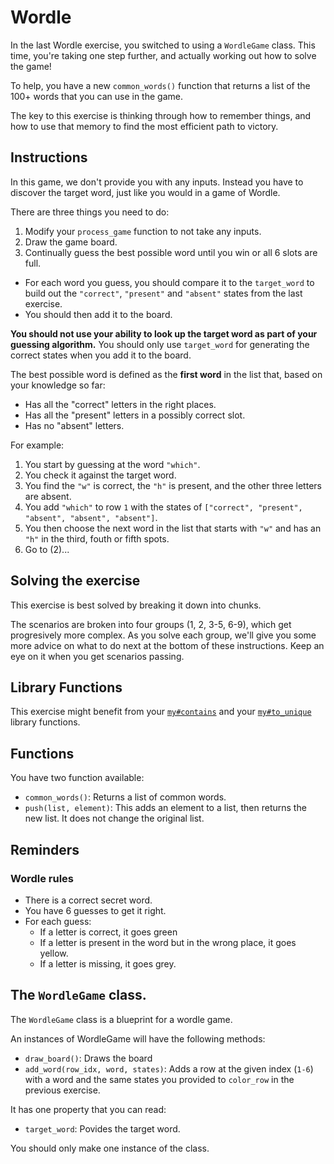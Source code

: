 # Wordle

In the last Wordle exercise, you switched to using a `WordleGame` class.
This time, you're taking one step further, and actually working out how to solve the game!

To help, you have a new `common_words()` function that returns a list of the 100+ words that you can use in the game.

The key to this exercise is thinking through how to remember things, and how to use that memory to find the most efficient path to victory.

## Instructions

In this game, we don't provide you with any inputs.
Instead you have to discover the target word, just like you would in a game of Wordle.

There are three things you need to do:

1. Modify your `process_game` function to not take any inputs.
2. Draw the game board.
3. Continually guess the best possible word until you win or all 6 slots are full.

- For each word you guess, you should compare it to the `target_word` to build out the `"correct"`, `"present"` and `"absent"` states from the last exercise.
- You should then add it to the board.

**You should not use your ability to look up the target word as part of your guessing algorithm.** You should only use `target_word` for generating the correct states when you add it to the board.

The best possible word is defined as the **first word** in the list that, based on your knowledge so far:

- Has all the "correct" letters in the right places.
- Has all the "present" letters in a possibly correct slot.
- Has no "absent" letters.

For example:

1. You start by guessing at the word `"which"`.
2. You check it against the target word.
3. You find the `"w"` is correct, the `"h"` is present, and the other three letters are absent.
4. You add `"which"` to row `1` with the states of `["correct", "present", "absent", "absent", "absent"]`.
5. You then choose the next word in the list that starts with `"w"` and has an `"h"` in the third, fouth or fifth spots.
6. Go to (2)...

## Solving the exercise

This exercise is best solved by breaking it down into chunks.

The scenarios are broken into four groups (1, 2, 3-5, 6-9), which get progresively more complex. As you solve each group, we'll give you some more advice on what to do next at the bottom of these instructions. Keep an eye on it when you get scenarios passing.

## Library Functions

This exercise might benefit from your [`my#contains`](/bootcamp/custom_functions/contains) and your [`my#to_unique`](/bootcamp/custom_functions/to_unique) library functions.

## Functions

You have two function available:

- `common_words()`: Returns a list of common words.
- `push(list, element)`: This adds an element to a list, then returns the new list. It does not change the original list.

## Reminders

### Wordle rules

- There is a correct secret word.
- You have 6 guesses to get it right.
- For each guess:
  - If a letter is correct, it goes green
  - If a letter is present in the word but in the wrong place, it goes yellow.
  - If a letter is missing, it goes grey.

## The `WordleGame` class.

The `WordleGame` class is a blueprint for a wordle game.

An instances of WordleGame will have the following methods:

- `draw_board()`: Draws the board
- `add_word(row_idx, word, states)`: Adds a row at the given index (`1-6`) with a word and the same states you provided to `color_row` in the previous exercise.

It has one property that you can read:

- `target_word`: Povides the target word.

You should only make one instance of the class.

